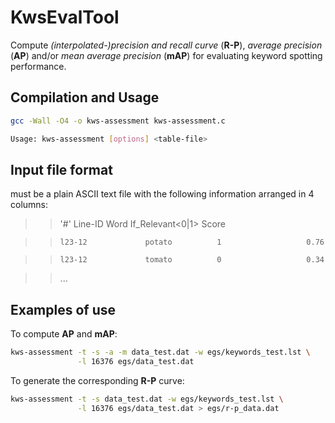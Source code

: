 # KwsEvalTool

Compute *(interpolated-)precision and recall curve* (**R-P**), *average precision* (**AP**) and/or *mean average precision* (**mAP**) for evaluating keyword spotting performance.

## Compilation and Usage

```bash
gcc -Wall -O4 -o kws-assessment kws-assessment.c

Usage: kws-assessment [options] <table-file>
```

## Input file format

**<table-file>** must be a plain ASCII text file with the following
information arranged in 4 columns:

>> '#' Line-ID<string>    Word<string>    If_Relevant<0|1>    Score<float>

>>     l23-12             potato          1                   0.76

>>     l23-12             tomato          0                   0.34

>> ...

## Examples of use

To compute **AP** and **mAP**:
```bash
kws-assessment -t -s -a -m data_test.dat -w egs/keywords_test.lst \
               -l 16376 egs/data_test.dat
```

To generate the corresponding **R-P** curve:
```bash
kws-assessment -t -s data_test.dat -w egs/keywords_test.lst \
               -l 16376 egs/data_test.dat > egs/r-p_data.dat
```